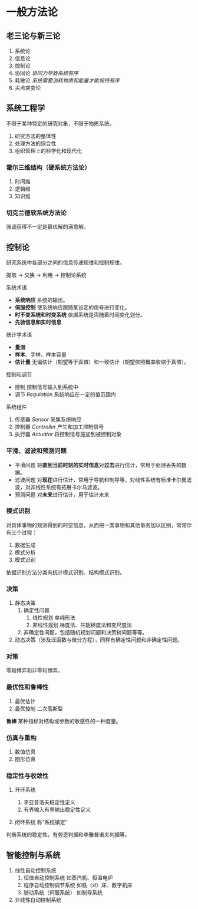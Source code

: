 # 一般方法论

## 老三论与新三论

1. 系统论
2. 信息论
3. 控制论
4. 协同论 *协同力导致系统有序*
5. 耗散论 *系统需要消耗物质和能量才能保持有序*
6. 尖点突变论

## 系统工程学

不限于某种特定的研究对象，不限于物质系统。

1. 研究方法的整体性
2. 处理方法的综合性
3. 组织管理上的科学化和现代化

### 霍尔三维结构（硬系统方法论）

1. 时间维
2. 逻辑维
3. 知识维

### 切克兰德软系统方法论

强调获得不一定是最优解的满意解。

## 控制论

研究系统中各部分之间的信息传递规律和控制规律。

提取 → 交换 → 利用 → 控制论系统

系统术语

- **系统响应** 系统的输出。
- **伺服控制** 使系统响应跟随某设定的信号进行变化。
- **时不变系统和时变系统** 依据系统是否随着时间变化划分。
- **先验信息和实时信息**

统计学术语

- **量测**
- **样本**、字样、样本容量
- **估计量** 无偏估计（期望等于真值）和一致估计（期望依照概率收缩于真值）。

控制和调节

- 控制 控制信号输入到系统中
- 调节 *Regulation* 系统响应在一定的值范围内

系统组件

1. 传感器 *Sensor* 采集系统响应
2. 控制器 *Controller* 产生和加工控制信号
3. 执行器 *Actuator* 将控制信号施加到被控制对象

### 平滑、滤波和预测问题

- 平滑问题 将**直到当前时刻的实时信息**对**过去**进行估计，常用于处理丢失的数据。
- 滤波问题 对**现在**进行估计，常用于导航和制导等，对线性系统有标准卡尔曼滤波，对非线性系统有拓展卡尔马滤波。
- 预测问题 对**未来**进行估计，用于估计未来

### 模式识别

对具体事物的观测得到的时空信息，从而把一类事物和其他事务加以区别，常常伴有三个过程：

1. 数据生成
2. 模式分析
3. 模式识别

依据识别方法分类有统计模式识别、结构模式识别。

### 决策

1. 静态决策
    1. 确定性问题
        1. 线性规划 单纯形法
        2. 非线性规划 梯度法、共轭梯度法和变尺度法
    2. 非确定性问题，包括随机规划问题和决策树问题等等。
2. 动态决策（涉及泛函数与微分方程），同样有确定性问题和非确定性问题。

### 对策

零和博弈和非零和博弈。

### 最优性和鲁棒性

1. 最优估计
2. 最优控制 二次高斯型

**鲁棒** 某种指标对结构或参数的敏感性的一种度量。

### 仿真与重构

1. 数值仿真
2. 图形仿真

### 稳定性与收敛性

1. 开环系统
    1. 李亚普洛夫稳定性定义
    2. 有界输入有界输出稳定性定义

2. 闭环系统 称“系统镇定”

判断系统的稳定性，有劳恩判据和李雅普诺夫判据等。

## 智能控制与系统

1. 线性自动控制系统
    1. 恒值自动控制系统 如蒸汽机、恒温电炉
    2. 程序自动控制调节系统 如铣（xǐ）床、数字机床
    3. 随动系统（伺服系统） 如制导系统
2. 非线性自动控制系统
